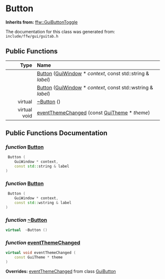 Button
===================================


**Inherits from:** [ffw::GuiButtonToggle](ffw_GuiButtonToggle.html)

The documentation for this class was generated from: `include/ffw/gui/guitab.h`



## Public Functions

| Type | Name |
| -------: | :------- |
|   | [Button](#acdd36a0) ([GuiWindow](ffw_GuiWindow.html) * _context_, const std::string & _label_)  |
|   | [Button](#b16c9def) ([GuiWindow](ffw_GuiWindow.html) * _context_, const std::wstring & _label_)  |
|  virtual  | [~Button](#86312667) ()  |
|  virtual void | [eventThemeChanged](#b0d5764b) (const [GuiTheme](ffw_GuiTheme.html) * _theme_)  |


## Public Functions Documentation

### _function_ <a id="acdd36a0" href="#acdd36a0">Button</a>

```cpp
 Button (
    GuiWindow * context,
    const std::string & label
) 
```



### _function_ <a id="b16c9def" href="#b16c9def">Button</a>

```cpp
 Button (
    GuiWindow * context,
    const std::wstring & label
) 
```



### _function_ <a id="86312667" href="#86312667">~Button</a>

```cpp
virtual  ~Button () 
```



### _function_ <a id="b0d5764b" href="#b0d5764b">eventThemeChanged</a>

```cpp
virtual void eventThemeChanged (
    const GuiTheme * theme
) 
```



**Overrides:** [eventThemeChanged](/doxygen/ffw_GuiButton.md#e9b0ba14) from class [GuiButton](/doxygen/ffw_GuiButton.md)



